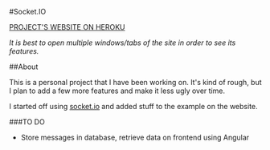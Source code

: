 #Socket.IO

[PROJECT'S WEBSITE ON HEROKU](https://socket-jon.herokuapp.com/)

*It is best to open multiple windows/tabs of the site in order to see its features.*

##About

This is a personal project that I have been working on. It's kind of rough, but I plan to add a few more features and make it less ugly over time.

I started off using [socket.io](http://socket.io/) and added stuff to the example on the website.


###TO DO
- Store messages in database, retrieve data on frontend using Angular
